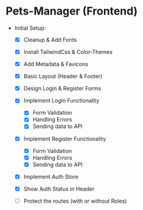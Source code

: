 # Pets-Manager (Frontend)

- Initial Setup:

  - [x] Cleanup & Add Fonts
  - [x] Install TailwindCss & Color-Themes
  - [x] Add Metadata & Favicons
  - [x] Basic Layout (Header & Footer)
  - [x] Design Login & Register Forms
  - [x] Implement Login Functionality

    - [x] Form Validation
    - [x] Handling Errors
    - [x] Sending data to API

  - [x] Implement Register Functionality

    - [x] Form Validation
    - [x] Handling Errors
    - [x] Sending data to API

  - [x] Implement Auth Store
  - [x] Show Auth Status in Header
  - [ ] Protect the routes (with or without Roles)
